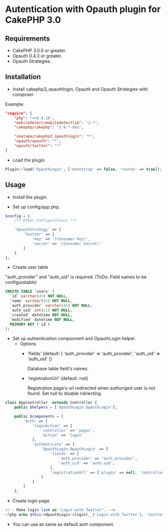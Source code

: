 # Autentication with Opauth plugin for CakePHP 3.0

## Requirements

* CakePHP 3.0.0 or greater.
* Opauth 0.4.3 or greater.
* Opauth Strategies.

## Installation

* Install cakephp3_opauthlogin, Opauth and Opauth Strategies with composer.

Example:
```json
"require": {
    "php": ">=5.4.16",
    "mobiledetect/mobiledetectlib": "2.*",
    "cakephp/cakephp": "3.0.*-dev",

    "ukatama/cakephp3_opauthlogin": "*",
    "opauth/opauth": "*",
    "opauth/twitter": "*"
}
```

* Load the plugin
```php
Plugin::load('OpauthLogin', ['bootstrap' => false, 'routes' => true]);
```

## Usage

* Install the plugin.

* Set up config/app.php.
```php
$config = [
    /** Other Configurations **/

    'OpauthStrategy' => [
        'Twitter' => [
            'key' => '(Consumer Key)',
            'secret' => '(Consumer Secret)'
        ]
    ]
];
```

* Create user table

"auth_provider" and "auth_uid" is required. (ToDo: Field names to be configuratable)
```sql
CREATE TABLE `users` (
  `id` varchar(45) NOT NULL,
  `name` varchar(45) NOT NULL,
  `auth_provider` varchar(45) NOT NULL,
  `auth_uid` int(11) NOT NULL,
  `created` datetime NOT NULL,
  `modified` datetime NOT NULL,
  PRIMARY KEY (`id`)
);
```

* Set up authentication compoonent and OpauthLogin helper.
  * Options
    * 'fields' (default: [ 'auth_provider' => 'auth_provider', 'auth_uid' => 'auth_uid' ])

      Database table field's names.

    * 'registrationUrl' (default: null)

      Registration page's url redirected when authoriged user is not found.
      Set null to disable ridirecting.

```php
class AppController  extends Controller {
    public $helpers = ['OpauthLogin.OpauthLogin'];

    public $components = [
        'Auth' => [
            'loginAction' => [
                'controller' => 'pages',
                'action' => 'login'
            ],
            'authenticate' => [
                'OpauthLogin.OpauthLogin' => [
                    'fields' => [
                        'auth_provider' => 'auth_provider',
                        'auth_uid' => 'auth_uid',
                    ],
                    'registrationUrl' => ['plugin' => null, 'controller' => 'users', 'action' => 'add']
                ]
            ]
        ]
    ];
```

* Create login page.
```php
<!-- Make login link as "Login with Twitter". -->
<?php echo $this->OpauthLogin->login(__('Login with Twitter'), 'twitter', ['class' => 'btn btn-default']); ?>
```

* You can use as same as default auth component.
